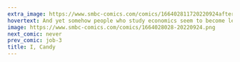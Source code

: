 ```yaml
---
extra_image: https://www.smbc-comics.com/comics/166402811720220924after.png
hovertext: And yet somehow people who study economics seem to become less humble.
image: https://www.smbc-comics.com/comics/1664028028-20220924.png
next_comic: never
prev_comic: job-3
title: I, Candy
---
```


